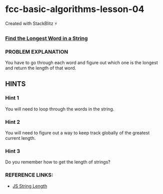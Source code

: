 # fcc-basic-algorithms-lesson-04
Created with StackBlitz ⚡️

### [Find the Longest Word in a String](https://www.freecodecamp.org/learn/javascript-algorithms-and-data-structures/basic-algorithm-scripting/find-the-longest-word-in-a-string) 

### PROBLEM EXPLANATION
You have to go through each word and figure out which one is the longest and return the length of that word.

## HINTS
### Hint 1
You will need to loop through the words in the string.
### Hint 2
You will need to figure out a way to keep track globally of the greatest current length.
### Hint 3
Do you remember how to get the length of strings?


### REFERENCE LINKS:
- [JS String Length](https://developer.mozilla.org/en-US/docs/Web/JavaScript/Reference/Global_Objects/String/length)
